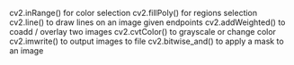cv2.inRange() for color selection
cv2.fillPoly() for regions selection
cv2.line() to draw lines on an image given endpoints
cv2.addWeighted() to coadd / overlay two images
cv2.cvtColor() to grayscale or change color
cv2.imwrite() to output images to file
cv2.bitwise_and() to apply a mask to an image